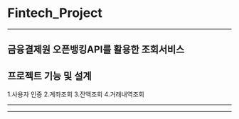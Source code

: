# Fintech_Project
---
금융결제원 오픈뱅킹API를 활용한 조회서비스
---
프로젝트 기능 및 설계
---


 1.사용자 인증
 2.계좌조회
 3.잔액조회
 4.거래내역조회
 


 ---

 ---
 
